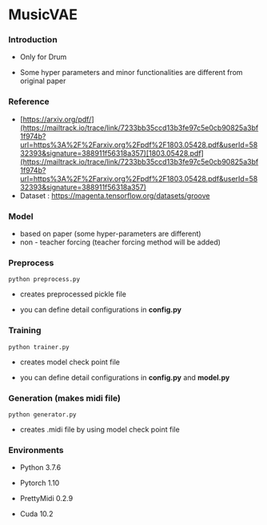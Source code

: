 # MusicVAE


### Introduction

* Only for Drum 

* Some hyper parameters and minor functionalities are different from original paper



### Reference

* [https://arxiv.org/pdf/](https://mailtrack.io/trace/link/7233bb35ccd13b3fe97c5e0cb90825a3bf1f974b?url=https%3A%2F%2Farxiv.org%2Fpdf%2F1803.05428.pdf&userId=5832393&signature=388911f56318a357)[1803.05428.pdf](https://mailtrack.io/trace/link/7233bb35ccd13b3fe97c5e0cb90825a3bf1f974b?url=https%3A%2F%2Farxiv.org%2Fpdf%2F1803.05428.pdf&userId=5832393&signature=388911f56318a357)
* Dataset : [https://magenta.](https://mailtrack.io/trace/link/5b0d6601546cb1cb86bec0dfbbd63983c5ed7b93?url=https%3A%2F%2Fmagenta.tensorflow.org%2Fdatasets%2Fgroove&userId=5832393&signature=4a7e82253221a4c2)[tensorflow.org/datasets/groove](https://mailtrack.io/trace/link/5b0d6601546cb1cb86bec0dfbbd63983c5ed7b93?url=https%3A%2F%2Fmagenta.tensorflow.org%2Fdatasets%2Fgroove&userId=5832393&signature=4a7e82253221a4c2)

### Model

* based on paper (some hyper-parameters are different)
* non - teacher forcing (teacher forcing method will be added)



### Preprocess

```shell
python preprocess.py
```

* creates preprocessed pickle file

* you can define detail configurations in **config.py** 

### Training

```shell
python trainer.py
```

* creates model check point file

* you can define detail configurations in **config.py** and **model.py**

### Generation (makes midi file)

```shell
python generator.py
```

* creates .midi file by using model check point file



### Environments

- Python 3.7.6

- Pytorch 1.10

- PrettyMidi 0.2.9

- Cuda 10.2




